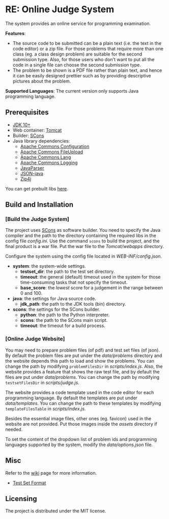 # RE: Online Judge System  

The system provides an online service for programming examination.  

**Features**:

- The source code to be submitted can be a plain text (i.e. the text in the code editor) or a zip
  file. For those problems that require more than one class (eg. a class design problem) are
  suitable for the second submission type. Also, for those users who don't want to put all the code
  in a single file can choose the second submission type.
- The problem to be shown is a PDF file rather than plain text, and hence it can be easily designed
  prettier such as by providing descriptive pictures about the problem.

**Supported Languages**:
The current version only supports Java programming language.

## Prerequisites

- [JDK 10+](https://www.oracle.com/technetwork/java/javase/downloads/index.html)
- Web container: [Tomcat](http://tomcat.apache.org/)
- Builder: [SCons](https://scons.org/)
- Java library dependencies:
  - [Apache Commons Configuration](http://commons.apache.org/proper/commons-configuration/)
  - [Apache Commons FileUpload](http://commons.apache.org/proper/commons-fileupload/)
  - [Apache Commons Lang](http://commons.apache.org/proper/commons-lang/)
  - [Apache Commons Logging](http://commons.apache.org/proper/commons-logging/)
  - [JavaParser](https://javaparser.org/)
  - [JSON-java](https://github.com/douglascrockford/JSON-java)
  - [Zip4j](http://www.lingala.net/zip4j/)

You can get prebuilt libs [here](https://drive.google.com/drive/folders/130ug9bok-Xy2CJjNWvBENqonS-o4FiQi?usp=sharing).

## Build and Installation

### [Build the Judge System]

The project uses [SCons](https://scons.org/) as software builder. You need to specify the Java
compiler and the path to the directory containing the required libs in the config file *config.ini*.
Use the command `scons` to build the project, and the final product is a war file. Put the war file
to the *Tomcat/webapps* directory.

Configure the system using the config file located in *WEB-INF/config.json*.

- **system**: the system-wide settings.
  - **testset_dir**: the path to the test set directory.
  - **timeout**: the general (default) timeout used in the system for those time-consuming tasks that
    not specify the timeout.
  - **base_score**: the *lowest* score for a judgement in the range between 0 and 100.
- **java**: the settings for Java source code.
  - **jdk_path**: the path to the JDK tools (bin) directory.
- **scons**: the settings for the SCons builder.
  - **python**: the path to the Python interpreter.
  - **scons**: the path to the SCons main script.
  - **timeout**: the timeout for a build process.

### [Online Judge Website]

You may need to prepare problem files (of pdf) and test set files (of json). By default the problem
files are put under the *data/problems* directory and the website depends this path to load and show
the problems. You can change the path by modifying `problemFilesDir` in *scripts/index.js*. Also, the
website provides a feature that shows the raw test file, and by default the files are put under
*data/problems*. You can change the path by modifying `testsetFilesDir` in *scripts/judge.js*.

The website provides a code template used in the code editor for each programming language. By
default the templates are put under *data/templates*. You can change the path to these templates by
modifying `templateFilesTable` in *scripts/index.js*.

Besides the essential image files, other ones (eg. favicon) used in the website are not provided.
Put those images inside the *assets* directory if needed.

To set the content of the dropdown list of problem ids and programming languages supported by the
system, modify the *data/options.json* file.

## Misc

Refer to the [wiki](https://github.com/smilecatx3/RE-Online-Judge-System/wiki) page for more information.

- [Test Set Format](https://github.com/smilecatx3/RE-Online-Judge-System/wiki/Test-Set-Format)

## Licensing

The project is distributed under the MIT license.
